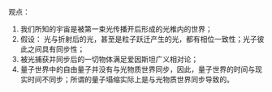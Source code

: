 观点：
1. 我们所知的宇宙是被第一束光传播开后形成的光椎内的世界；
2. 假设： 光与折射后的光，甚至是粒子跃迁产生的光，都有相位一致性；光子彼此之间具有同步性；
3. 被光捕获并同步后的一切物体满足爱因斯坦广义相对论；
4. 量子世界中的自由量子并没有与光物质世界同步，因此，量子世界的时间与现实时间不同步；所谓的量子塌缩实际上是与光物质世界同步导致的。
